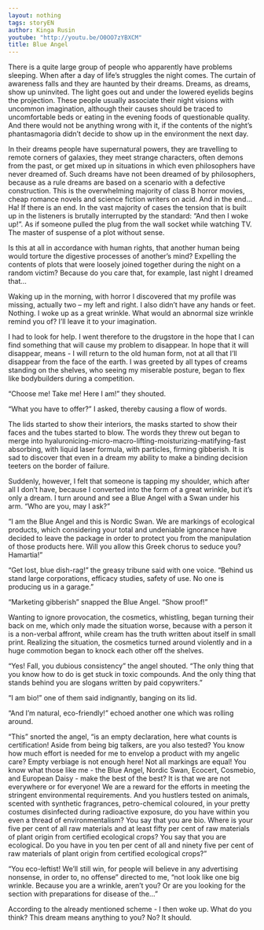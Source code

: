 ```yaml
---
layout: nothing
tags: storyEN
author: Kinga Rusin
youtube: "http://youtu.be/O0OO7zYBXCM"
title: Blue Angel
---
```

There is a quite large group of people who apparently have problems sleeping. When after a day of life’s struggles the night comes. The curtain of awareness falls and they are haunted by their dreams. Dreams, as dreams, show up uninvited. The light goes out and under the lowered eyelids begins the projection. These people usually associate their night visions with uncommon imagination, although their causes should be traced to uncomfortable beds or eating in the evening foods of questionable quality. And there would not be anything wrong with it, if the contents of the night’s phantasmagoria didn’t decide to show up in the environment the next day.

In their dreams people have supernatural powers, they are travelling to remote corners of galaxies, they meet strange characters, often demons from the past, or get mixed up in situations in which even philosophers have never dreamed of. Such dreams have not been dreamed of by philosophers, because as a rule dreams are based on a scenario with a defective construction. This is the overwhelming majority of class B horror movies, cheap romance novels and science fiction writers on acid. And in the end... Ha! If there is an end. In the vast majority of cases the tension that is built up in the listeners is brutally interrupted by the standard: “And then I woke up!”. As if someone pulled the plug from the wall socket while watching TV. The master of suspense of a plot without sense.

Is this at all in accordance with human rights, that another human being would torture the digestive processes of another’s mind? Expelling the contents of plots that were loosely joined together during the night on a random victim? Because do you care that, for example, last night I dreamed that...

Waking up in the morning, with horror I discovered that my profile was missing, actually two – my left and right. I also didn’t have any hands or feet. Nothing. I woke up as a great wrinkle. What would an abnormal size wrinkle remind you of? I’ll leave it to your imagination.

I had to look for help. I went therefore to the drugstore in the hope that I can find something that will cause my problem to disappear. In hope that it will disappear, means - I will return to the old human form, not at all that I’ll disappear from the face of the earth. I was greeted by all types of creams standing on the shelves, who seeing my miserable posture, began to flex like bodybuilders during a competition.

“Choose me! Take me! Here I am!” they shouted.

“What you have to offer?” I asked, thereby causing a flow of words.

The lids started to show their interiors, the masks started to show their faces and the tubes started to blow. The words they threw out began to merge into hyaluronicing-micro-macro-lifting-moisturizing-matifying-fast absorbing, with liquid laser formula, with particles, firming gibberish. It is sad to discover that even in a dream my ability to make a binding decision teeters on the border of failure.

Suddenly, however, I felt that someone is tapping my shoulder, which after all I don’t have, because I converted into the form of a great wrinkle, but it’s only a dream. I turn around and see a Blue Angel with a Swan under his arm.
“Who are you, may I ask?”

“I am the Blue Angel and this is Nordic Swan. We are markings of ecological products, which considering your total and undeniable ignorance have decided to leave the package in order to protect you from the manipulation of those products here. Will you allow this Greek chorus to seduce you? Hamartia!”

“Get lost, blue dish-rag!” the greasy tribune said with one voice. “Behind us stand large corporations, efficacy studies, safety of use. No one is producing us in a garage.”

“Marketing gibberish” snapped the Blue Angel. “Show proof!”

Wanting to ignore provocation, the cosmetics, whistling, began turning their back on me, which only made ​​the situation worse, because with a person it is a non-verbal affront, while cream has the truth written about itself in small print. Realizing the situation, the cosmetics turned around violently and in a huge commotion began to knock each other off the shelves.

“Yes! Fall, you dubious consistency” the angel shouted. “The only thing that you know how to do is get stuck in toxic compounds. And the only thing that stands behind you are slogans written by paid copywriters.”

“I am bio!” one of them said indignantly, banging on its lid.

“And I’m natural, eco-friendly!” echoed another one which was rolling around.

“This” snorted the angel, “is an empty declaration, here what counts is certification! Aside from being big talkers, are you also tested? You know how much effort is needed for me to envelop a product with my angelic care? Empty verbiage is not enough here! Not all markings are equal! You know what those like me - the Blue Angel, Nordic Swan, Ecocert, Cosmebio, and European Daisy - make the best of the best? It is that we are not everywhere or for everyone! We are a reward for the efforts in meeting the stringent environmental requirements. And you hustlers tested on animals, scented with synthetic fragrances, petro-chemical coloured, in your pretty costumes disinfected during radioactive exposure, do you have within you even a thread of environmentalism? You say that you are bio. Where is your five per cent of all raw materials and at least fifty per cent of raw materials of plant origin from certified ecological crops? You say that you are ecological. Do you have in you ten per cent of all and ninety five per cent of raw materials of plant origin from certified ecological crops?”

“You eco-leftist! We’ll still win, for people will believe in any advertising nonsense, in order to, no offense” directed to me, “not look like one big wrinkle. Because you are a wrinkle, aren’t you? Or are you looking for the section with preparations for disease of the...”

According to the already mentioned scheme - I then woke up. What do you think? This dream means anything to you? No? It should.